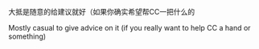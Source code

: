 大抵是随意的给建议就好（如果你确实希望帮CC一把什么的

Mostly casual to give advice on it (if you really want to help CC a hand or something)
